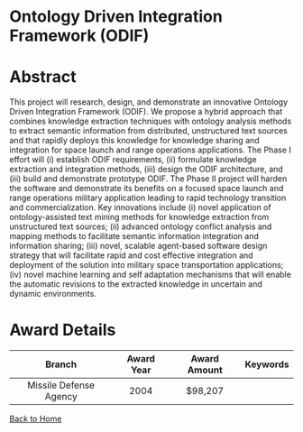 
Ontology Driven Integration Framework (ODIF)
============================================

# Abstract


This project will research, design, and demonstrate an innovative Ontology Driven Integration Framework (ODIF).  We propose a hybrid approach that combines knowledge extraction techniques with ontology analysis methods to extract semantic information from distributed, unstructured text sources and that rapidly deploys this knowledge for knowledge sharing and integration for space launch and range operations applications.  The Phase I effort will (i) establish ODIF requirements, (ii) formulate knowledge extraction and integration methods, (iii) design the ODIF architecture, and (iii) build and demonstrate prototype ODIF.  The Phase II project will harden the software and demonstrate its benefits on a focused space launch and range operations military application leading to rapid technology transition and commercialization.  Key innovations include (i) novel application of ontology-assisted text mining methods for knowledge extraction from unstructured text sources; (ii) advanced ontology conflict analysis and mapping methods to facilitate semantic information integration and information sharing; (iii) novel, scalable agent-based software design strategy that will facilitate rapid and cost effective integration and deployment of the solution into military space transportation applications; (iv) novel machine learning and self adaptation mechanisms that will enable the automatic revisions to the extracted knowledge in uncertain and dynamic environments.  

# Award Details

|Branch|Award Year|Award Amount|Keywords|
| :---: | :---: | :---: | :---: |
|Missile Defense Agency|2004|$98,207||
  
  


[Back to Home](https://github.com/chrischow/dod_sbir_awards#1128)